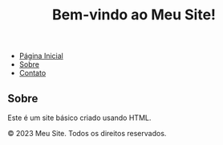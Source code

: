 <!DOCTYPE html>
<html>
<head>
  <title>Meu Site Básico</title>
</head>
<body>
  <header>
    <h1>Bem-vindo ao Meu Site!</h1>
  </header>

  <nav>
    <ul>
      <li><a href="#">Página Inicial</a></li>
      <li><a href="#">Sobre</a></li>
      <li><a href="#">Contato</a></li>
    </ul>
  </nav>

  <main>
    <h2>Sobre</h2>
    <p>Este é um site básico criado usando HTML.</p>
  </main>

  <footer>
    <p>&copy; 2023 Meu Site. Todos os direitos reservados.</p>
  </footer>
</body>
</html>
